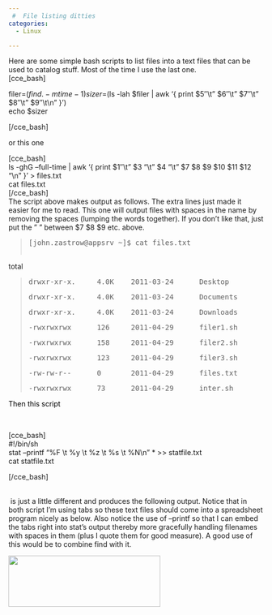 ```yaml
---
 #  File listing ditties
categories:
  - Linux

---
```

Here are some simple bash scripts to list files into a text files that can be used to catalog stuff. Most of the time I use the last one.   
[cce_bash]

filer=$(find . -mtime -1)  
sizer=$(ls -lah $filer | awk &#8216;{ print $5&#8243;\t&#8221; $6&#8243;\t&#8221; $7&#8243;\t&#8221; $8&#8243;\t&#8221; $9&#8243;\t\n&#8221; }&#8217;)  
echo $sizer

[/cce_bash]

or this one

[cce_bash]  
ls -ghG &#8211;full-time | awk &#8216;{ print $1&#8243;\t&#8221; $3 &#8220;\t&#8221; $4 &#8220;\t&#8221; $7 $8 $9 $10 $11 $12 &#8220;\n&#8221; }&#8217; > files.txt  
cat files.txt  
[/cce_bash]  
The script above makes output as follows. The extra lines just made it easier for me to read. This one will output files with spaces in the name by removing the spaces (lumping the words together). If you don&#8217;t like that, just put the &#8221; &#8221; between $7 $8 $9 etc. above.

> <pre>[john.zastrow@appsrv ~]$ cat files.txt
total</pre>
> 
> <pre>drwxr-xr-x.     4.0K    2011-03-24      Desktop</pre>
> 
> <pre>drwxr-xr-x.     4.0K    2011-03-24      Documents</pre>
> 
> <pre>drwxr-xr-x.     4.0K    2011-03-24      Downloads</pre>
> 
> <pre>-rwxrwxrwx      126     2011-04-29      filer1.sh</pre>
> 
> <pre>-rwxrwxrwx      158     2011-04-29      filer2.sh</pre>
> 
> <pre>-rwxrwxrwx      123     2011-04-29      filer3.sh</pre>
> 
> <pre>-rw-rw-r--      0       2011-04-29      files.txt</pre>
> 
> <pre>-rwxrwxrwx      73      2011-04-29      inter.sh</pre>

<span style="color: #000000;">Then this script</span>

<span style="color: #000000;"> </span>

<div id="_mcePaste" class="mcePaste" style="position: absolute; width: 1px; height: 1px; overflow: hidden; top: 0px; left: -10000px;">
  ?
</div>

[cce_bash]  
#!/bin/sh  
stat &#8211;printf &#8220;%F \t %y \t %z \t %s \t %N\n&#8221; * >> statfile.txt  
cat statfile.txt

[/cce_bash]  
<span style="color: #ff6600;"><br /> </span>

 is just a little different and produces the following output. Notice that in both script I&#8217;m using tabs so these text files should come into a spreadsheet program nicely as below. Also notice the use of &#8211;printf so that I can embed the tabs right into stat&#8217;s output thereby more gracefully handling filenames with spaces in them (plus I quote them for good measure). A good use of this would be to combine find with it.

[<img loading="lazy" class="alignnone size-medium wp-image-159" title="stater_output" src="http://northredoubt.com/n/wp-content/uploads/2011/04/stater_output-300x101.png" alt="" width="300" height="101" srcset="http://northredoubt.com/n/wp-content/uploads/2011/04/stater_output-300x101.png 300w, http://northredoubt.com/n/wp-content/uploads/2011/04/stater_output.png 869w" sizes="(max-width: 300px) 100vw, 300px" />][1]

 [1]: http://northredoubt.com/n/wp-content/uploads/2011/04/stater_output.png